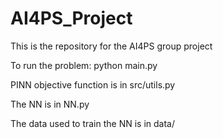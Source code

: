 # AI4PS_Project

This is the repository for the AI4PS group project

To run the problem: python main.py

PINN objective function is in src/utils.py

The NN is in NN.py

The data used to train the NN is in data/
